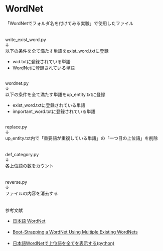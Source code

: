 # WordNet
「WordNetでフォルダ名を付けてみる実験」で使用したファイル
<br>
<br>
<br>
write_exist_word.py
<br>
↓
<br>
以下の条件を全て満たす単語をexist_word.txtに登録
<ul>
  <li>wid.txtに登録されている単語</li>
  <li>WordNetに登録されている単語</li>
</ul>
<br>
wordnet.py
<br>
↓
<br>
以下の条件を全て満たす単語をup_entity.txtに登録
<ul>
  <li>exist_word.txtに登録されている単語</li>
  <li>important_word.txtに登録されている単語</li>
</ul>
<br>
replace.py
<br>
↓
<br>
up_entity.txt内で「重要語が重複している単語」の「一つ目の上位語」を削除
<br>
<br>
<br>
def_category.py
<br>
↓
<br>
各上位語の数をカウント
<br>
<br>
<br>
reverse.py
<br>
↓
<br>
ファイルの内容を消去する
<br>
<br>
<br>
参考文献
<br>
<ul>
  <li>
    <a href="https://bond-lab.github.io/wnja/jpn/index.html">日本語 WordNet</a>
  </li>
  <br>
  <li>
    <a href="https://aclanthology.org/L08-1077/">Boot-Strapping a WordNet Using Multiple Existing WordNets</a>
  </li>
  <br>
  <li>
    <a href="https://qiita.com/shunji-muto/items/e8a8794eaed5d0518f8f">日本語WordNetで上位語を全てを表示する(python)</a>
  </li>
</ul>
